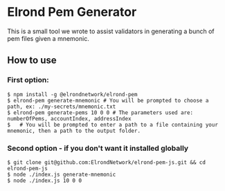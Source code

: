 # Elrond Pem Generator

This is a small tool we wrote to assist validators in generating a bunch of pem files given a mnemonic. <br/>

## How to use
### First option:
```
$ npm install -g @elrondnetwork/elrond-pem
$ elrond-pem generate-mnemonic # You will be prompted to choose a path, ex: ./my-secrets/mnemonic.txt
$ elrond-pem generate-pems 10 0 0 # The parameters used are: numberOfPems, accountIndex, addressIndex
$   # You will be prompted to enter a path to a file containing your mnemonic, then a path to the output folder.
```

### Second option - if you don't want it installed globally
```
$ git clone git@github.com:ElrondNetwork/elrond-pem-js.git && cd elrond-pem-js
$ node ./index.js generate-mnemonic
$ node ./index.js 10 0 0
```
